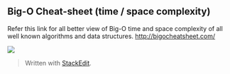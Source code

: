 
## Big-O Cheat-sheet (time / space complexity)
Refer this link for all better view of Big-O time and space complexity of all well known algorithms and data structures. 
http://bigocheatsheet.com/ 

![](https://ih1.redbubble.net/image.256104184.9408/flat,800x800,070,f.jpg)

> Written with [StackEdit](https://stackedit.io/).
<!--stackedit_data:
eyJoaXN0b3J5IjpbNTQ0MzE2NTY0LC0yMTE0OTgyNjg1LDczMD
k5ODExNl19
-->